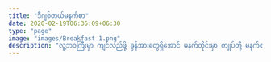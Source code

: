```yaml
---
title: "ဒီဂျစ်တယ်မနက်စာ"
date: 2020-02-19T06:36:09+06:30
type: "page"
image: "images/Breakfast 1.png"
description: "လူ့ဘဝကြီးမှာ ကျင်လည်ဖို့ ခွန်အားတွေရှိအောင် မနက်တိုင်းမှာ ကျုပ်တို့ မနက်စာရယ်လို့ သတ်သတ်မှတ်မှတ် စားကြသလိုပဲ၊ ဒီ “‘ဒစ်ဂျစ်တယ်မနက်စာ” ကဏ္ဍက ဒစ်ဂျစ်တယ်ဘဝတွေမှာ စိတ်အေးလက်အေး နေထိုင်၊လှုပ်ရှား နိုင်ဖို့အတွက် ခွန်အားတွေရရှိအောင် အခြေခံကျတဲ့အသိပညာ တွေဖြစ်တဲ့ “ အင်တာနက် ဘယလိုအလုပ်လုပ်သလဲ” တို့ ၊  “ဖုန်းတစ်လုံးရဲ့ ခန္ဓာဗေဒ” တို့ ၊ “အခြေခံ Android လုံခြံရေး” တို့ အစရှိတဲ့ သဘောတရား (Concept) တွေကို မျှဝေ ပေးသွားမယ့် စာမျက်နှာ တစ်ခုဖြစ်ပါတယ်။"
---
```



